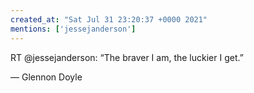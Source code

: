 ```yaml
---
created_at: "Sat Jul 31 23:20:37 +0000 2021"
mentions: ['jessejanderson']
---
```


RT @jessejanderson: “The braver I am, the luckier I get.”

— Glennon Doyle